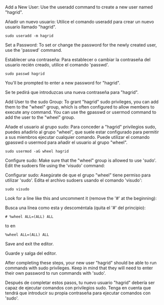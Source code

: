 Add a New User: Use the useradd command to create a new user named "hagrid".

Añadir un nuevo usuario: Utilice el comando useradd para crear un nuevo usuario llamado "hagrid".

    sudo useradd -m hagrid

Set a Password: To set or change the password for the newly created user, use the 'passwd' command.

Establecer una contraseña: Para establecer o cambiar la contraseña del usuario recién creado, utilice el comando 'passwd'.

    sudo passwd hagrid

You'll be prompted to enter a new password for "hagrid".

Se te pedirá que introduzcas una nueva contraseña para "hagrid".

Add User to the sudo Group: To grant "hagrid" sudo privileges, you can add them to the "wheel" group, which is often configured to allow members to execute any command. You can use the gpasswd or usermod command to add the user to the "wheel" group.

Añade el usuario al grupo sudo: Para conceder a "hagrid" privilegios sudo, puedes añadirlo al grupo "wheel", que suele estar configurado para permitir a sus miembros ejecutar cualquier comando. Puede utilizar el comando gpasswd o usermod para añadir el usuario al grupo "wheel".

    sudo usermod -aG wheel hagrid

Configure sudo: Make sure that the "wheel" group is allowed to use 'sudo'. Edit the sudoers file using the 'visudo' command:

Configurar sudo: Asegúrate de que el grupo "wheel" tiene permiso para utilizar 'sudo'. Edita el archivo sudoers usando el comando 'visudo':

    sudo visudo

Look for a line like this and uncomment it (remove the '#' at the beginning):

Busca una línea como esta y descoméntala (quita el '#' del principio):

    # %wheel ALL=(ALL) ALL

to
en

    %wheel ALL=(ALL) ALL

Save and exit the editor.

Guarde y salga del editor.

After completing these steps, your new user "hagrid" should be able to run commands with sudo privileges. Keep in mind that they will need to enter their own password to run commands with 'sudo'.

Después de completar estos pasos, tu nuevo usuario "hagrid" debería ser capaz de ejecutar comandos con privilegios sudo. Tenga en cuenta que tendrá que introducir su propia contraseña para ejecutar comandos con 'sudo'.
